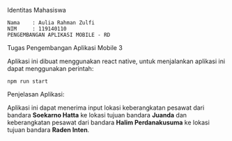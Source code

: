 Identitas Mahasiswa

    Nama    : Aulia Rahman Zulfi
    NIM     : 119140110
    PENGEMBANGAN APLIKASI MOBILE - RD


Tugas Pengembangan Aplikasi Mobile 3

Aplikasi ini dibuat menggunakan react native, untuk menjalankan aplikasi ini dapat menggunakan perintah:
    
    npm run start
    

Penjelasan Aplikasi:

Aplikasi ini dapat menerima input lokasi keberangkatan pesawat dari bandara <b>Soekarno Hatta</b> ke lokasi tujuan bandara <b>Juanda</b> dan keberangkatan pesawat dari bandara <b>Halim Perdanakusuma</b> ke lokasi tujuan bandara <b>Raden Inten</b>.

